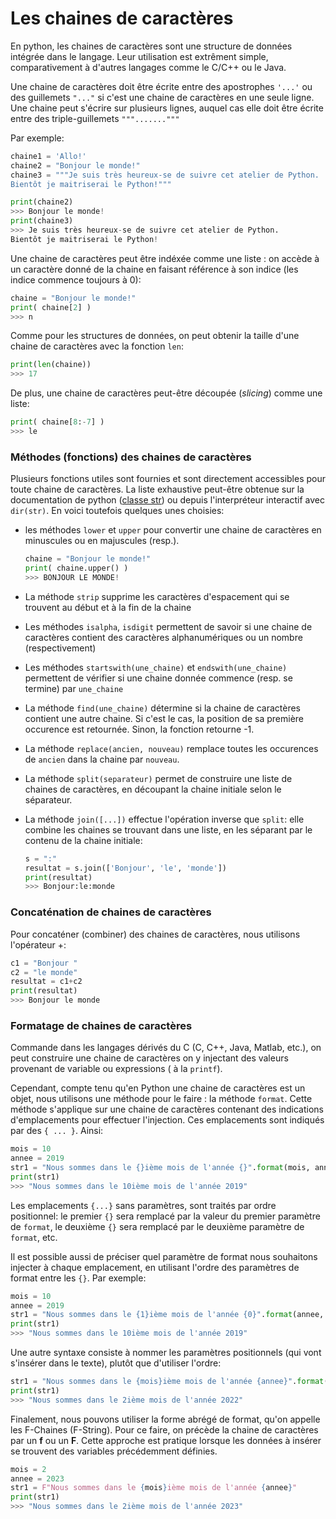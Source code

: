 # Les chaines de caractères

En python, les chaines de caractères sont une structure de données intégrée dans le langage. Leur utilisation est extrêment simple, comparativement à d'autres langages comme le C/C++ ou le Java. 

Une chaine de caractères doit être écrite entre des apostrophes `'...'` ou des guillemets `"..."`  si c'est une chaine de caractères en une seule ligne. Une chaine peut s'écrire sur plusieurs lignes, auquel cas elle doit être écrite entre des triple-guillemets `"""......."""`

Par exemple: 

```python
chaine1 = 'Allo!'
chaine2 = "Bonjour le monde!"
chaine3 = """Je suis très heureux-se de suivre cet atelier de Python. 
Bientôt je maitriserai le Python!"""

print(chaine2)
>>> Bonjour le monde!
print(chaine3)
>>> Je suis très heureux-se de suivre cet atelier de Python. 
Bientôt je maitriserai le Python!
```

Une chaine de caractères peut être indéxée comme une liste : on accède à un caractère donné de la chaine en faisant référence à son indice (les indice commence toujours à 0): 

```python
chaine = "Bonjour le monde!"
print( chaine[2] )
>>> n
```

Comme pour les structures de données, on peut obtenir la taille d'une chaine de caractères avec la fonction `len`:

```python
print(len(chaine))
>>> 17
```

De plus, une chaine de caractères peut-être découpée (*slicing*) comme une liste: 

```python
print( chaine[8:-7] )
>>> le
```

### Méthodes (fonctions) des chaines de caractères

Plusieurs fonctions utiles sont fournies et sont directement accessibles pour toute chaine de caractères. La liste exhaustive peut-être obtenue sur la documentation de python ([classe str](https://docs.python.org/3/library/string.html)) ou depuis l'interpréteur interactif avec `dir(str)`. En voici toutefois quelques unes choisies: 

* les méthodes `lower` et `upper` pour convertir une chaine de caractères en minuscules ou en majuscules (resp.).

  ```python
  chaine = "Bonjour le monde!"
  print( chaine.upper() )
  >>> BONJOUR LE MONDE!
  ```

* La méthode `strip` supprime les caractères d'espacement qui se trouvent au début et à la fin de la chaine

* Les méthodes `isalpha`, `isdigit` permettent de savoir si une chaine de caractères contient des caractères alphanumériques ou un nombre (respectivement)

* Les méthodes `startswith(une_chaine)` et `endswith(une_chaine)` permettent de vérifier si une chaine donnée commence (resp. se termine) par `une_chaine`

* La méthode `find(une_chaine)` détermine si la chaine de caractères contient une autre  chaine. Si c'est le cas, la position de sa première occurence est retournée. Sinon, la fonction retourne -1.

* La méthode `replace(ancien, nouveau)` remplace toutes les occurences de `ancien` dans la chaine par `nouveau`.

* La méthode `split(separateur)` permet de construire une liste de chaines de caractères, en découpant la chaine initiale selon le séparateur. 

* La méthode `join([...])` effectue l'opération inverse que `split`: elle combine les chaines se trouvant dans une liste, en les séparant par le contenu de la chaine initiale: 

  ```python
  s = ":"
  resultat = s.join(['Bonjour', 'le', 'monde'])
  print(resultat)
  >>> Bonjour:le:monde
  ```

### Concaténation de chaines de caractères

Pour concaténer (combiner) des chaines de caractères, nous utilisons l'opérateur +:

```python
c1 = "Bonjour "
c2 = "le monde"
resultat = c1+c2
print(resultat)
>>> Bonjour le monde
```



### Formatage de chaines de caractères

Commande dans les langages dérivés du C (C, C++, Java, Matlab, etc.), on peut construire une chaine de caractères on y injectant des valeurs provenant de variable ou expressions ( à la `printf`).

Cependant, compte tenu qu'en Python une chaine de caractères est un objet, nous utilisons une méthode pour le faire : la méthode `format`. Cette méthode s'applique sur une chaine de caractères contenant des indications d'emplacements pour effectuer l'injection. Ces emplacements sont indiqués par des `{ ... }`. Ainsi: 

```python
mois = 10
annee = 2019
str1 = "Nous sommes dans le {}ième mois de l'année {}".format(mois, annee)
print(str1)
>>> "Nous sommes dans le 10ième mois de l'année 2019"
```

Les emplacements `{...}` sans paramètres, sont traités par ordre positionnel: le premier `{}` sera remplacé par la valeur du premier paramètre de `format`, le deuxième `{}` sera remplacé par le deuxième paramètre de `format`, etc. 

Il est possible aussi de préciser quel paramètre de format nous souhaitons injecter à chaque emplacement, en utilisant l'ordre des paramètres de format entre les `{}`. Par exemple: 

```python
mois = 10
annee = 2019
str1 = "Nous sommes dans le {1}ième mois de l'année {0}".format(annee, mois)
print(str1)
>>> "Nous sommes dans le 10ième mois de l'année 2019"
```

Une autre syntaxe consiste à nommer les paramètres positionnels (qui vont s'insérer dans le texte), plutôt que d'utiliser l'ordre:

```python
str1 = "Nous sommes dans le {mois}ième mois de l'année {annee}".format(annee=2022, mois=2)
print(str1)
>>> "Nous sommes dans le 2ième mois de l'année 2022"
```

Finalement, nous pouvons utiliser la forme abrégé de format, qu'on appelle les F-Chaines (F-String). Pour ce faire, on précède la chaine de caractères par un **f** ou un **F**. Cette approche est pratique lorsque les données à insérer se trouvent des variables précédemment définies. 

```python
mois = 2
annee = 2023
str1 = F"Nous sommes dans le {mois}ième mois de l'année {annee}"
print(str1)
>>> "Nous sommes dans le 2ième mois de l'année 2023"
```
